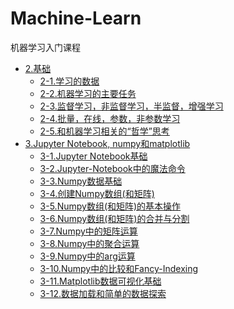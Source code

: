 # Machine-Learn
机器学习入门课程

* [2.基础](https://github.com/netstao/Machine-Learn/blob/master/02/2-1.%E6%9C%BA%E5%99%A8%E5%AD%A6%E4%B9%A0%E7%9A%84%E6%95%B0%E6%8D%AE.md)
  * [2-1.学习的数据](https://github.com/netstao/Machine-Learn/blob/master/02/2-1.%E6%9C%BA%E5%99%A8%E5%AD%A6%E4%B9%A0%E7%9A%84%E6%95%B0%E6%8D%AE.md)
  * [2-2.机器学习的主要任务](https://github.com/netstao/Machine-Learn/blob/master/02/2-2.%E6%9C%BA%E5%99%A8%E5%AD%A6%E4%B9%A0%E7%9A%84%E4%B8%BB%E8%A6%81%E4%BB%BB%E5%8A%A1.md)
  * [2-3.监督学习，非监督学习，半监督，增强学习](https://github.com/netstao/Machine-Learn/blob/master/02/2-3.%E7%9B%91%E7%9D%A3%E5%AD%A6%E4%B9%A0%EF%BC%8C%E9%9D%9E%E7%9B%91%E7%9D%A3%E5%AD%A6%E4%B9%A0%EF%BC%8C%E5%8D%8A%E7%9B%91%E7%9D%A3%EF%BC%8C%E5%A2%9E%E5%BC%BA%E5%AD%A6%E4%B9%A0.md)
  * [2-4.批量，在线，参数，非参数学习](https://github.com/netstao/Machine-Learn/blob/master/02/2-4.%E6%89%B9%E9%87%8F%EF%BC%8C%E5%9C%A8%E7%BA%BF%EF%BC%8C%E5%8F%82%E6%95%B0%EF%BC%8C%E9%9D%9E%E5%8F%82%E6%95%B0%E5%AD%A6%E4%B9%A0.md)
  * [2-5.和机器学习相关的“哲学”思考](https://github.com/netstao/Machine-Learn/blob/master/02/2-5.和机器学习相关的“哲学”思考.md)
* [3.Jupyter Notebook, numpy和matplotlib](https://morvanzhou.github.io/tutorials/machine-learning/)
  * [3-1.Jupyter Notebook基础](https://github.com/netstao/Machine-Learn/blob/master/03/3-1.Hello,Machine-Learning.ipynb)
  * [3-2.Jupyter-Notebook中的魔法命令](https://github.com/netstao/Machine-Learn/blob/master/03/3-2.Jupyter-Notebook中的魔法命令.ipynb)
  * [3-3.Numpy数据基础](https://github.com/netstao/Machine-Learn/blob/master/03/3-3.Numpy数据基础.ipynb)
  * [3-4.创建Numpy数组(和矩阵)](https://github.com/netstao/Machine-Learn/blob/master/03/3-4.创建Numpy数组(和矩阵).ipynb)
  * [3-5.Numpy数组(和矩阵)的基本操作](https://github.com/netstao/Machine-Learn/blob/master/03/3-5.Numpy数组(和矩阵)的基本操作.ipynb)
  * [3-6.Numpy数组(和矩阵)的合并与分割](https://github.com/netstao/Machine-Learn/blob/master/03/3-6.Numpy数组(和矩阵)的合并与分割.ipynb)
  * [3-7.Numpy中的矩阵运算](https://github.com/netstao/Machine-Learn/blob/master/03/3-7.Numpy中的矩阵运算.ipynb)
  * [3-8.Numpy中的聚合运算](https://github.com/netstao/Machine-Learn/blob/master/03/3-8.Numpy中的聚合运算.ipynb)
  * [3-9.Numpy中的arg运算](https://github.com/netstao/Machine-Learn/blob/master/03/3-9.Numpy中的arg运算.ipynb)
  * [3-10.Numpy中的比较和Fancy-Indexing](https://github.com/netstao/Machine-Learn/blob/master/03/3-10.Numpy中的比较和Fancy-Indexing.ipynb)
  * [3-11.Matplotlib数据可视化基础](https://github.com/netstao/Machine-Learn/blob/master/03/3-11.Matplotlib数据可视化基础.ipynb)
  * [3-12.数据加载和简单的数据探索](https://github.com/netstao/Machine-Learn/blob/master/03/3-13.数据加载和简单的数据探索.ipynb)
